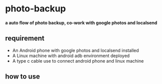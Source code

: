 # photo-backup
#### a auto flow of photo backup, co-work with google photos and localsend
## requirement
- An Android phone with google photos and localsend installed
- A Linux machine with android adb environment deployed
- A type c cable use to connect android phone and linux machine

## how to use
